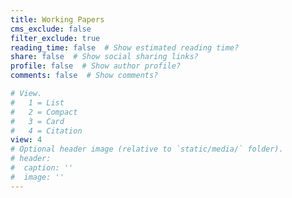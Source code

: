 ```yaml
---
title: Working Papers
cms_exclude: false
filter_exclude: true
reading_time: false  # Show estimated reading time?
share: false  # Show social sharing links?
profile: false  # Show author profile?
comments: false  # Show comments?

# View.
#   1 = List
#   2 = Compact
#   3 = Card
#   4 = Citation
view: 4
# Optional header image (relative to `static/media/` folder).
# header:
#  caption: ''
#  image: ''
---
```

